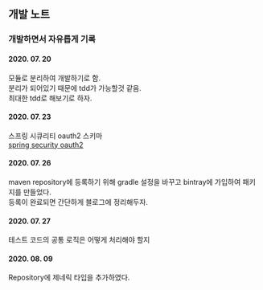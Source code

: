## 개발 노트
### 개발하면서 자유롭게 기록

#### 2020. 07. 20
모듈로 분리하여 개발하기로 함.  
분리가 되어있기 때문에 tdd가 가능할것 같음.  
최대한 tdd로 해보기로 하자.  

#### 2020. 07. 23
스프링 시큐리티 oauth2 스키마  
[spring security oauth2](https://github.com/spring-projects/spring-security-oauth/blob/master/spring-security-oauth2/src/test/resources/schema.sql)

#### 2020. 07. 26
maven repository에 등록하기 위해 gradle 설정을 바꾸고 bintray에 가입하여 패키지를 만들었다.  
등록이 완료되면 간단하게 블로그에 정리해두자.  

#### 2020. 07. 27
테스트 코드의 공통 로직은 어떻게 처리해야 할지  

#### 2020. 08. 09
Repository에 제네릭 타입을 추가하였다.  
